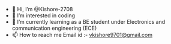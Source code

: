 - 👋 Hi, I’m @Kishore-2708
- 👀 I’m interested in coding 
- 🌱 I’m currently learning as a BE student under Electronics and communication engineering (ECE)
- 📫 How to reach me Email id :- vkishore9701@gmail.com

<!---
Kishore-2708/Kishore-2708 is a ✨ special ✨ repository because its `README.md` (this file) appears on your GitHub profile.
You can click the Preview link to take a look at your changes.
--->
